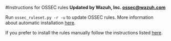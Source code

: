 #Instructions for OSSEC rules
**Updated by Wazuh, Inc. <ossec@wazuh.com>**

Run `ossec_ruleset.py -r -u` to update OSSEC rules. More information about automatic installation [here](http://documentation.wazuh.com/en/latest/ossec_ruleset.html#automatic-installation).

If you prefer to install the rules manually follow the instructions listed [here](http://documentation.wazuh.com/en/latest/ossec_ruleset.html#manual-installation).